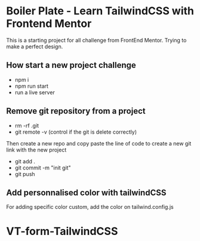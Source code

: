 # Boiler Plate - Learn TailwindCSS with Frontend Mentor

This is a starting project for all challenge from FrontEnd Mentor. Trying to make a perfect design. 

## How start a new project challenge

- npm i 
- npm run start
- run a live server

## Remove git repository from a project
- rm -rf .git
- git remote -v (control if the git is delete correctly)

Then create a new repo and copy paste the line of code to create a new git link with the new project

- git add . 
- git commit -m "init git"
- git push


## Add personnalised color with tailwindCSS

For adding specific color custom, add the color on tailwind.config.js
# VT-form-TailwindCSS
